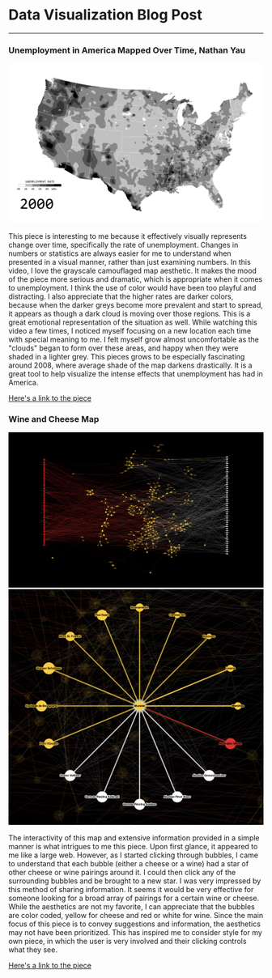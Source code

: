 # Data Visualization Blog Post
------

### Unemployment in America Mapped Over Time, Nathan Yau
![Map](images/map.png?raw=true "Map")

This piece is interesting to me because it effectively visually represents change over time, specifically the rate of unemployment.  Changes in numbers or statistics are always easier for me to understand when presented in a visual manner, rather than just examining numbers.  In this video, I love the grayscale camouflaged map aesthetic.  It makes the mood of the piece more serious and dramatic, which is appropriate when it comes to unemployment.  I think the use of color would have been too playful and distracting.  I also appreciate that the higher rates are darker colors, because when the darker greys become more prevalent and start to spread, it appears as though a dark cloud is moving over those regions.  This is a great emotional representation of the situation as well.  While watching this video a few times, I noticed myself focusing on a new location each time with special meaning to me.  I felt myself grow almost uncomfortable as the "clouds" began to form over these areas, and happy when they were shaded in a lighter grey. This pieces grows to be especially fascinating around 2008, where average shade of the map darkens drastically.  It is a great tool to help visualize the intense effects that unemployment has had in America.

[Here's a link to the piece](https://flowingdata.com/2016/10/17/animated-map-of-unemployment/)


### Wine and Cheese Map
![Wine and Cheese](images/wine.png?raw=true "Wine and Cheese")
![Wine and Cheese 2](images/wine2.png?raw=true "Wine and Cheese 2")

The interactivity of this map and extensive information provided in a simple manner is what intrigues to me this piece.  Upon first glance, it appeared to me like a large web.  However, as I started clicking through bubbles, I came to understand that each bubble (either a cheese or a wine) had a star of other cheese or wine pairings around it.  I could then click any of the surrounding bubbles and be brought to a new star.  I was very impressed by this method of sharing information.  It seems it would be very effective for someone looking for a broad array of pairings for a certain wine or cheese.  While the aesthetics are not my favorite, I can appreciate that the bubbles are color coded, yellow for cheese and red or white for wine.  Since the main focus of this piece is to convey suggestions and information, the aesthetics may not have been prioritized.  This has inspired me to consider style for my own piece, in which the user is very involved and their clicking controls what they see.

[Here's a link to the piece](http://www.wineandcheesemap.com/)
